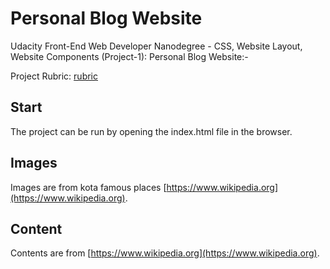 # Personal Blog Website

Udacity Front-End Web Developer Nanodegree - CSS, Website Layout, Website Components (Project-1): Personal Blog Website:- 


Project Rubric: [rubric](https://review.udacity.com/#!/rubrics/2667/view)

## Start

The project can be run by opening the index.html file in the browser.

## Images

Images are from kota famous places [https://www.wikipedia.org](https://www.wikipedia.org).

## Content

Contents are from [https://www.wikipedia.org](https://www.wikipedia.org).
